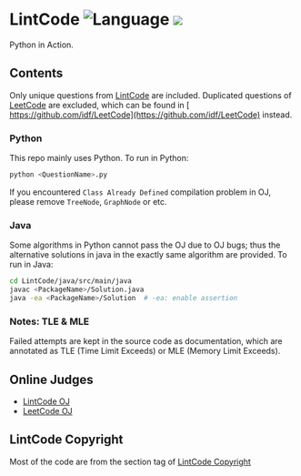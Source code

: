 # LintCode ![Language](https://img.shields.io/badge/language-Python-blue.svg) ![](https://img.shields.io/badge/license-Apache-red.svg)
Python in Action.  

## Contents
Only unique questions from [LintCode](https://github.com/algorhythms/LintCode) are included. Duplicated questions of [LeetCode](https://github.com/idf/LeetCode) are excluded, which can be found in [ https://github.com/idf/LeetCode](https://github.com/idf/LeetCode) instead.
### Python
This repo mainly uses Python. To run in Python:
```bash
python <QuestionName>.py
```
If you encountered `Class Already Defined` compilation problem in OJ, please remove `TreeNode`, `GraphNode` or etc. 
### Java
Some algorithms in Python cannot pass the OJ due to OJ bugs; thus the alternative solutions in java in the exactly same algorithm are provided. To run in Java:
```bash
cd LintCode/java/src/main/java
javac <PackageName>/Solution.java
java -ea <PackageName>/Solution  # -ea: enable assertion
```
### Notes: TLE & MLE
Failed attempts are kept in the source code as documentation, which are annotated as TLE (Time Limit Exceeds) or MLE (Memory Limit Exceeds).

## Online Judges 
* [LintCode OJ](http://lintcode.com/en/daily/)
* [LeetCode OJ](https://oj.leetcode.com/problems/)

## LintCode Copyright
Most of the code are from the section tag of [LintCode Copyright](http://lintcode.com/tag/lintcode-copyright)
